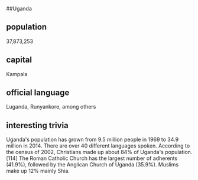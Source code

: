 
##Uganda
## population
37,873,253

## capital
Kampala

## official language
Luganda, Runyankore, among others

## interesting trivia
Uganda's population has grown from 9.5 million people in 1969 to 34.9 million in 2014. There are over 40 different languages spoken.
According to the census of 2002, Christians made up about 84% of Uganda's population.[114] The Roman Catholic Church
has the largest number of adherents (41.9%), followed by the Anglican Church of Uganda (35.9%). Muslims make up 12% mainly Shia.
